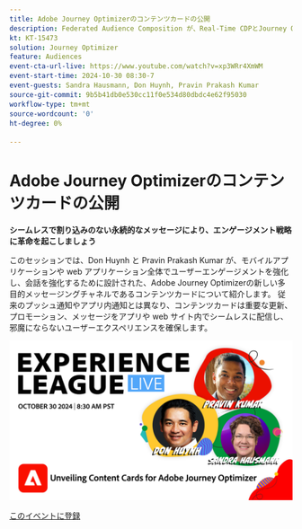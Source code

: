 ```yaml
---
title: Adobe Journey Optimizerのコンテンツカードの公開
description: Federated Audience Composition が、Real-Time CDPとJourney Optimizerで、オーディエンスのキュレーションとアクティベーションに対する包括的なアプローチを提供する方法について説明します。
kt: KT-15473
solution: Journey Optimizer
feature: Audiences
event-cta-url-live: https://www.youtube.com/watch?v=xp3WRr4XmWM
event-start-time: 2024-10-30 08:30-7
event-guests: Sandra Hausmann, Don Huynh, Pravin Prakash Kumar
source-git-commit: 9b5b41db0e530cc11f0e534d80dbdc4e62f95030
workflow-type: tm+mt
source-wordcount: '0'
ht-degree: 0%

---
```


# Adobe Journey Optimizerのコンテンツカードの公開

**シームレスで割り込みのない永続的なメッセージにより、エンゲージメント戦略に革命を起こしましょう**

このセッションでは、Don Huynh と Pravin Prakash Kumar が、モバイルアプリケーションや web アプリケーション全体でユーザーエンゲージメントを強化し、会話を強化するために設計された、Adobe Journey Optimizerの新しい多目的メッセージングチャネルであるコンテンツカードについて紹介します。 従来のプッシュ通知やアプリ内通知とは異なり、コンテンツカードは重要な更新、プロモーション、メッセージをアプリや web サイト内でシームレスに配信し、邪魔にならないユーザーエクスペリエンスを確保します。


![experience league ライブ ](assets/30Oct24-webbanner.png)

[ このイベントに登録 ](https://engage.adobe.com/ExpLeagueLive-241030.html?s_rtid=7015Y0000048hxzQAA&amp;s_iid=&amp;sfid=&amp;acctid=&amp;ecp=)

